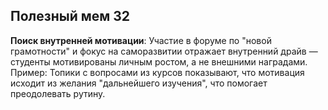 ## Полезный мем 32

**Поиск внутренней мотивации**: Участие в форуме по "новой грамотности" и фокус на саморазвитии отражает внутренний драйв — студенты мотивированы личным ростом, а не внешними наградами. Пример: Топики с вопросами из курсов показывают, что мотивация исходит из желания "дальнейшего изучения", что помогает преодолевать рутину.